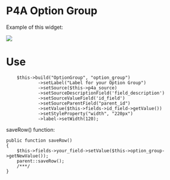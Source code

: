 P4A Option Group
==============
Example of this widget:

<img src="http://daniel.carrero.cl/images/P4AOptionGroup.jpg" />


Use
==============
        $this->build("OptionGroup", "option_group")
                ->setLabel("Label for your Option Group")
                ->setSource($this->p4a_source)
                ->setSourceDescriptionField('field_description')
                ->setSourceValueField('id_field')
                ->setSourceParentField("parent_id")
                ->setValue($this->fields->id_field->getValue())
                ->setStyleProperty("width", "220px")
                ->label->setWidth(120);
                
saveRow() function:

    public function saveRow()
    {
        $this->fields->your_field->setValue($this->option_group->getNewValue());
        parent::saveRow();
        /***/
    }
